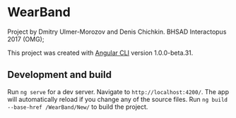 # WearBand

Project by Dmitry Ulmer-Morozov and Denis Chichkin.
BHSAD Interactopus 2017 (OMG);

This project was created with [Angular CLI](https://github.com/angular/angular-cli) version 1.0.0-beta.31.

## Development and build
Run `ng serve` for a dev server. Navigate to `http://localhost:4200/`. The app will automatically reload if you change any of the source files.
Run `ng build --base-href /WearBand/New/` to build the project.
